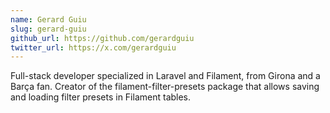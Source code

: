 ```yaml
---
name: Gerard Guiu
slug: gerard-guiu
github_url: https://github.com/gerardguiu
twitter_url: https://x.com/gerardguiu
---
```


Full-stack developer specialized in Laravel and Filament, from Girona and a Barça fan. Creator of the filament-filter-presets package that allows saving and loading filter presets in Filament tables.